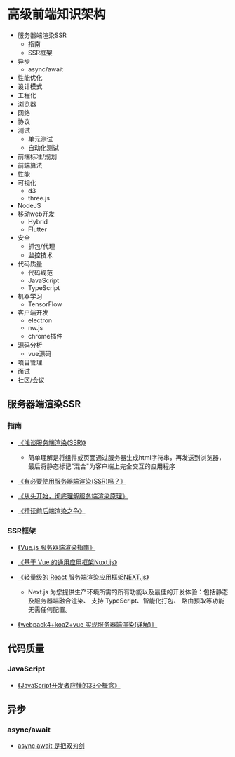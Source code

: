 # 高级前端知识架构
* 服务器端渲染SSR
    * 指南
    * SSR框架
* 异步
    * async/await
* 性能优化
* 设计模式
* 工程化
* 浏览器
* 网络
* 协议
* 测试
    * 单元测试
    * 自动化测试
* 前端标准/规划
* 前端算法
* 性能
* 可视化
    * d3
    * three.js
* NodeJS
* 移动web开发
    * Hybrid
    * Flutter
* 安全
    * 抓包/代理
    * 监控技术
* 代码质量
    * 代码规范
    * JavaScript
    * TypeScript
* 机器学习
    * TensorFlow
* 客户端开发
    * electron
    * nw.js
    * chrome插件
* 源码分析
    * vue源码
* 项目管理
* 面试
* 社区/会议

## 服务器端渲染SSR

### 指南

* [《浅谈服务端渲染(SSR)》](https://www.jianshu.com/p/10b6074d772c)

    * 简单理解是将组件或页面通过服务器生成html字符串，再发送到浏览器，最后将静态标记"混合"为客户端上完全交互的应用程序    

* [《有必要使用服务器端渲染(SSR)吗？》](https://www.zhihu.com/question/308792091?sort=created)

* [《从头开始，彻底理解服务端渲染原理》](https://blog.csdn.net/qq_29438877/article/details/98477160)

* [《精读前后端渲染之争》](https://github.com/dt-fe/weekly/blob/v2/003.%E7%B2%BE%E8%AF%BB%E5%89%8D%E5%90%8E%E7%AB%AF%E6%B8%B2%E6%9F%93%E4%B9%8B%E4%BA%89.md)
 
### SSR框架
* [《Vue.js 服务器端渲染指南》](https://ssr.vuejs.org/zh/)   

* [《基于 Vue 的通用应用框架Nuxt.js》](https://www.nuxtjs.cn/guide)

* [《轻量级的 React 服务端渲染应用框架NEXT.js》](https://www.nextjs.cn/)
    * Next.js 为您提供生产环境所需的所有功能以及最佳的开发体验：包括静态及服务器端融合渲染、 支持 TypeScript、智能化打包、 路由预取等功能 无需任何配置。

* [《webpack4+koa2+vue 实现服务器端渲染(详解)》](https://www.cnblogs.com/tugenhua0707/p/11048465.html)

## 代码质量

### JavaScript

* [《JavaScript开发者应懂的33个概念》](https://github.com/stephentian/33-js-concepts)

## 异步

### async/await

* [async await 是把双刃剑](https://github.com/dt-fe/weekly/blob/v2/055.%E7%B2%BE%E8%AF%BB%E3%80%8Aasync%20await%20%E6%98%AF%E6%8A%8A%E5%8F%8C%E5%88%83%E5%89%91%E3%80%8B.md)
